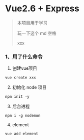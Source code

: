 # Vue2.6 + Express

> 本项目用于学习
>
> 玩一下这个 md 空格
>
> xxx

### 1、用了什么命令

1. 创建vue项目
```
vue create xxx
```
2. 初始化 node 项目

```
npm init -y
```
3. 后台进程
```
npm i -g nodemon
```
4. element
```
vue add element
```



###
